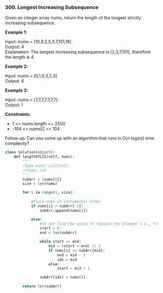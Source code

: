 ### 300. Longest Increasing Subsequence

Given an integer array nums, return the length of the longest strictly increasing subsequence.

**Example 1:**

Input: nums = [10,9,2,5,3,7,101,18]  
Output: 4  
Explanation: The longest increasing subsequence is [2,3,7,101], therefore the length is 4.

**Example 2:**

Input: nums = [0,1,0,3,2,3]  
Output: 4

**Example 3:**

Input: nums = [7,7,7,7,7,7,7]  
Output: 1
 
**Constraints:**

* 1 <= nums.length <= 2500
* -104 <= nums[i] <= 104
 

Follow up: Can you come up with an algorithm that runs in O(n log(n)) time complexity?

```python
class Solution(object):
    def lengthOfLIS(self, nums):
        """
        :type nums: List[int]
        :rtype: int
        """
        subArr = [nums[0]]
        size = len(nums)

        for i in range(1, size):
            
            #Place nums in incremental order
            if nums[i] > subArr[-1]:
                subArr.append(nums[i])

            else:
                #If not find the place to replace the element i.e., find the lower bound position
                start = 0
                end = len(subArr)

                while start <= end:
                    mid = (start + end) // 2
                    if nums[i] <= subArr[mid]:
                        end = mid - 1
                        idx = mid
                    else:
                        start = mid + 1

                subArr[idx] = nums[i]
            
        return len(subArr)
```